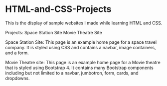 # HTML-and-CSS-Projects

This is the display of sample websites I made while learning HTML and CSS.

Projects:
  Space Station Site
  Movie Theatre Site

Space Station Site:
This page is an example home page for a space travel company. It is styled using CSS and contains 
a navbar, image containers, and a form.

Movie Theatre site:
This page is an example home page for a Movie theatre that is styled using Bootstrap 4. It
contains many Bootstrap components including but not limited to a navbar, jumbotron, form,
cards, and dropdowns.
